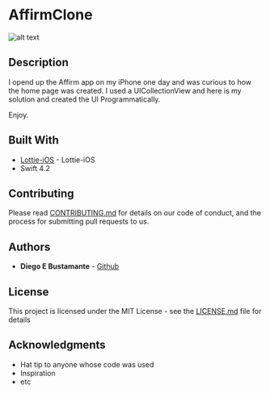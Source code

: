 # AffirmClone

![alt text](https://s3.amazonaws.com/diegophotos/github/AffirmvsClone.jpg)

## Description

I opend up the Affirm app on my iPhone one day and was curious to how the home page was created. I used a UICollectionView and here is my solution and created the UI Programmatically.

Enjoy.


## Built With

* [Lottie-iOS](https://github.com/airbnb/lottie-ios) - Lottie-iOS
* Swift 4.2

## Contributing

Please read [CONTRIBUTING.md](https://gist.github.com/PurpleBooth/b24679402957c63ec426) for details on our code of conduct, and the process for submitting pull requests to us.


## Authors

* **Diego E Bustamante** -  [Github](https://github.com/ModernProgrammer)


## License

This project is licensed under the MIT License - see the [LICENSE.md](LICENSE.md) file for details

## Acknowledgments

* Hat tip to anyone whose code was used
* Inspiration
* etc

